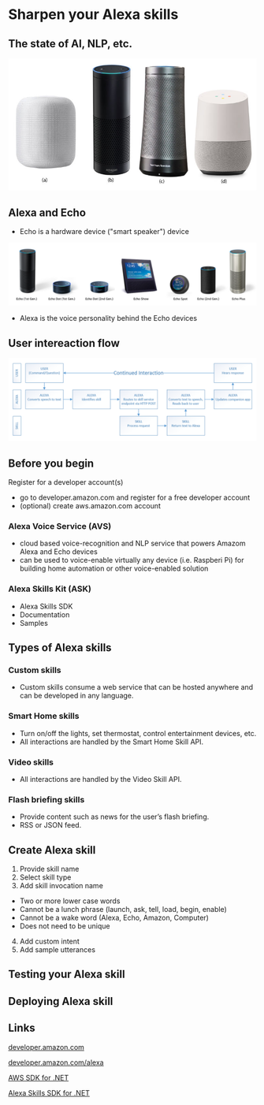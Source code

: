 # Sharpen your Alexa skills

## The state of AI, NLP, etc.

![smart speakers](smart-speakers.jpg)

## Alexa and Echo

- Echo is a hardware device ("smart speaker") device

![echo devices](echo-devices.png)

- Alexa is the voice personality behind the Echo devices

## User intereaction flow

![flow diagram](flow.png)

## Before you begin

Register for a developer account(s)

- go to developer.amazon.com and register for a free developer account
- (optional) create aws.amazon.com account

### Alexa Voice Service (AVS)

- cloud based voice-recognition and NLP service that powers Amazom Alexa and Echo devices
- can be used to voice-enable virtually any device (i.e. Raspberi Pi) for building home automation or other voice-enabled solution

### Alexa Skills Kit (ASK)

- Alexa Skills SDK
- Documentation
- Samples

## Types of Alexa skills

### Custom skills

- Custom skills consume a web service that can be hosted anywhere and can be developed in any language.

### Smart Home skills

- Turn on/off the lights, set thermostat, control entertainment devices, etc.
- All interactions are handled by the Smart Home Skill API.

### Video skills

- All interactions are handled by the Video Skill API.

### Flash briefing skills

- Provide content such as news for the user’s flash briefing. 
- RSS or JSON feed.

## Create Alexa skill

1. Provide skill name
2. Select skill type
3. Add skill invocation name
- Two or more lower case words
- Cannot be a lunch phrase (launch, ask, tell, load, begin, enable)
- Cannot be a wake word (Alexa, Echo, Amazon, Computer)
- Does not need to be unique
4. Add custom intent
5. Add sample utterances

## Testing your Alexa skill

## Deploying Alexa skill

## Links

[developer.amazon.com](http://developer.amazon.com)

[developer.amazon.com/alexa](http://developer.amazon.com/alexa)

[AWS SDK for .NET](https://aws.amazon.com/sdk-for-net/)

[Alexa Skills SDK for .NET](https://github.com/timheuer/alexa-skills-dotnet)
